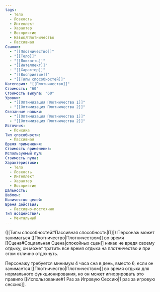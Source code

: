 ```yaml
---
tags:
  - Тело
  - Ловкость
  - Интеллект
  - Характер
  - Восприятие
  - Навык/Плотничество
  - Пассивная
Ссылки:
  - "[[Плотничество]]"
  - "[[Тело]]"
  - "[[Ловкость]]"
  - "[[Интеллект]]"
  - "[[Характер]]"
  - "[[Восприятие]]"
  - "[[Типы способностей]]"
Категория: "[[Плотничество]]"
Стоимость: "60"
Стоимость выкупа: "60"
Уровни:
  - "[[Оптимизация Плотничества 1]]"
  - "[[Оптимизация Плотничества 2]]"
Связанные навыки:
  - "[[Оптимизация Плотничества 1]]"
  - "[[Оптимизация Плотничества 2]]"
Источник:
  - Психика
Тип способности:
  - Пассивная
Время применения: 
Стоимость применения: 
Используемый пул: 
Стоимость пула: 
Характеристики:
  - Тело
  - Ловкость
  - Интеллект
  - Характер
  - Восприятие
Дальность: 
Шаблон: 
Количество целей: 
Время действия:
  - Пассивно-постоянно
Тип воздействия:
  - Ментальный
---
```

([[Типы способностей#Пассивная способность|П]]) Персонаж может заниматься [[Плотничество|Плотничеством]] во время [[Сцена#Социальная Сцена|спокойных сцен]] никак не вредя своему отдыху, он может тратить все время отдыха на плотничество и при этом отлично отдохнуть.

Персонажу  требуется минимум 4 часа сна в день, вместо 6, если он занимается [[Плотничество|Плотничеством]] во время отдыха для нормального функционирования, но он может игнорировать это правило [[Использование#1 Раз за Игровую Сессию|1 раз за игровую сессию]].